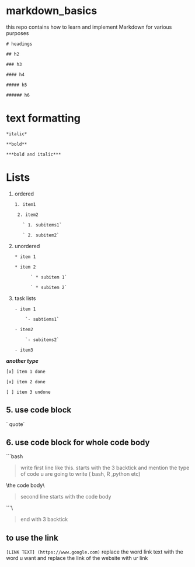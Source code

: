 # markdown_basics
this repo contains how to learn and implement Markdown for various purposes 

`# headings`

`## h2 `

`### h3`

`#### h4`

`##### h5`

`###### h6`

# text formatting

`*italic*`

`**bold**`

`***bold and italic***`

# Lists 

1. ordered

   ` 1. item1 `

   ` 2. item2`

          ` 1. subitems1`
  
          ` 2. subitem2`

3. unordered

   ` * item 1 `
   
   ` * item 2 `

             ` * subitem 1`

             ` * subitem 2`
      
5. task lists

   `- item 1`

           `- subtiems1`

   `- item2`

           `- subitems2`

   `- item3`

   
***another type***

   `[x] item 1 done `
   
   
   `[x] item 2 done `
   
   
   `[ ] item 3 undone `

   
## 5. use code block
\` quote\`

## 6. use code block for whole code body

\```bash
> write first line like this. starts with the 3 backtick and mention the type of code u are going to write ( bash, R ,python etc)

\the code body\
> second line starts with the code body

\```\
>end with 3 backtick

## to use the link
`[LINK TEXT] (https://www.google.com)`
replace the word link text with the word u want and replace the link of the website with ur link
